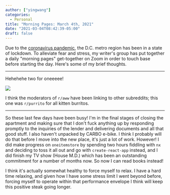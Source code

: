 ```yaml
---
author: ["yingwang"]
categories:
  - Personal
title: "Morning Pages: March 4th, 2021"
date: "2021-03-04T08:42:39-05:00"
draft: false
---
```


Due to the [coronavirus
pandemic](https://en.wikipedia.org/wiki/2019-20_coronavirus_pandemic), the D.C.
metro region has been in a state of lockdown. To alleviate fear and stress, my
writer's group has put together a daily "morning pages" get-together on Zoom in
order to touch base before starting the day. Here's some of my brief thoughts.

__________

Hehehehe two for oneeeee!

![](/img/posts/2021/03/04/morning_pages.jpg)

I think the moderators of `r/aww` have been linking to other subreddits; this
one was `r/purrito` for all kitten burritos.

__________

So these last few days have been busy! I'm in the final stages of closing the
apartment and making sure that I don't fuck anything up by responding promptly
to the inquiries of the lender and delivering documents and all that good stuff.
I also haven't unpacked by CARBO e-bike. I think I probably will do that before
I move into the new place, it's just a lot of work. However! I did make progress
on `oneitemstore` by spending two hours fiddling with `nx` and deciding to toss
it all out and go with `create-react-app` instead, and I did finish my TV show
(House M.D.) which has been an outstanding commitment for a number of months
now. So now I can read books instead!

I think it's actually somewhat healthy to force myself to relax. I have a hard
time relaxing, and given how I have some stress limit I went beyond before,
forcing myself to operate within that performance envelope I think will keep
this positive steak going longer.
